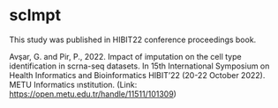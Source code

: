 # scImpt

This study was published in HIBIT22 conference proceedings book.

Avşar, G. and Pir, P., 2022. Impact of imputation on the cell type identification in scrna-seq datasets. In 15th International Symposium on Health Informatics and Bioinformatics HIBIT’22 (20-22 October 2022). METU Informatics ınstitution. (Link: https://open.metu.edu.tr/handle/11511/101309)
